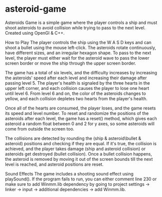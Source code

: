 # asteroid-game
Asteroids Game is a simple game where the player controls a ship and must shoot asteroids to avoid collision while trying to pass to the next level.
Created using OpenGl & C++. 

How to Play
The player controls the ship using the W A S D keys and can shoot a bullet using the mouse left-click. The asteroids rotate continuously, have different sizes, and an irregular hexagon shape. To pass to the next level, the player must either wait for the asteroid wave to pass the lower screen border or move the ship through the upper screen border.

The game has a total of six levels, and the difficulty increases by increasing the asteroids' speed after each level and increasing their damage after passing level 5. The player's health is signaled by the three hearts in the upper left corner, and each collision causes the player to lose one heart until level 6. From level 6 and on, the color of the asteroids changes to yellow, and each collision depletes two hearts from the player's health.

Once all of the hearts are consumed, the player loses, and the game resets its speed and level number. To reset and randomize the positions of the asteroids after each level, the game has a reset() method, which gives each asteroid a random float between 0 and 2 for y axes, so some asteroids will come from outside the screen too.

The collisions are detected by rounding the (ship & asteroid\bullet & asteroid) positions and checking if they are equal. If it's true, the collision is achieved, and the player takes damage (ship and asteroid collision) or asteroids get destroyed (bullet collision). Once a bullet collision happens, the asteroid is removed by moving it out of the screen bounds till the next level is reached, and asteroid positions are reset.


Sound Effects
The game includes a shooting sound effect using playSound(). If the program fails to run, you can either comment line 230 or make sure to add Winmm.lib dependency by going to project settings -> linker -> input -> additional dependencies -> add Winmm.lib.
